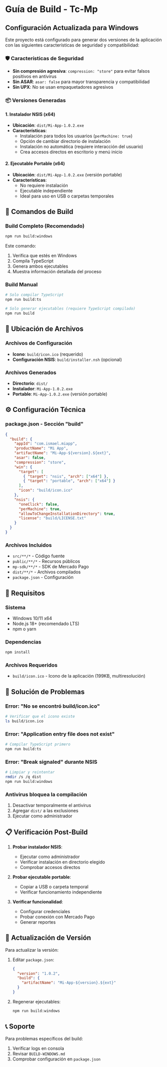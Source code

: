 # Guía de Build - Tc-Mp

## Configuración Actualizada para Windows

Este proyecto está configurado para generar dos versiones de la aplicación con las siguientes características de seguridad y compatibilidad:

### 🛡️ Características de Seguridad
- **Sin compresión agresiva**: `compression: "store"` para evitar falsos positivos en antivirus
- **Sin ASAR**: `asar: false` para mayor transparencia y compatibilidad
- **Sin UPX**: No se usan empaquetadores agresivos

### 📦 Versiones Generadas

#### 1. Instalador NSIS (x64)
- **Ubicación**: `dist/Mi-App-1.0.2.exe`
- **Características**:
  - Instalación para todos los usuarios (`perMachine: true`)
  - Opción de cambiar directorio de instalación
  - Instalación no automática (requiere interacción del usuario)
  - Crea accesos directos en escritorio y menú inicio

#### 2. Ejecutable Portable (x64)
- **Ubicación**: `dist/Mi-App-1.0.2.exe` (versión portable)
- **Características**:
  - No requiere instalación
  - Ejecutable independiente
  - Ideal para uso en USB o carpetas temporales

## 🚀 Comandos de Build

### Build Completo (Recomendado)
```bash
npm run build:windows
```
Este comando:
1. Verifica que estés en Windows
2. Compila TypeScript
3. Genera ambos ejecutables
4. Muestra información detallada del proceso

### Build Manual
```bash
# Solo compilar TypeScript
npm run build:ts

# Solo generar ejecutables (requiere TypeScript compilado)
npm run build
```

## 📁 Ubicación de Archivos

### Archivos de Configuración
- **Icono**: `build/icon.ico` (requerido)
- **Configuración NSIS**: `build/installer.nsh` (opcional)

### Archivos Generados
- **Directorio**: `dist/`
- **Instalador**: `Mi-App-1.0.2.exe`
- **Portable**: `Mi-App-1.0.2.exe` (versión portable)

## ⚙️ Configuración Técnica

### package.json - Sección "build"
```json
{
  "build": {
    "appId": "com.ismael.miapp",
    "productName": "Mi App",
    "artifactName": "Mi-App-${version}.${ext}",
    "asar": false,
    "compression": "store",
    "win": {
      "target": [
        { "target": "nsis", "arch": ["x64"] },
        { "target": "portable", "arch": ["x64"] }
      ],
      "icon": "build/icon.ico"
    },
    "nsis": {
      "oneClick": false,
      "perMachine": true,
      "allowToChangeInstallationDirectory": true,
      "license": "build/LICENSE.txt"
    }
  }
}
```

### Archivos Incluidos
- `src/**/*` - Código fuente
- `public/**/*` - Recursos públicos
- `mp-sdk/**/*` - SDK de Mercado Pago
- `dist/**/*` - Archivos compilados
- `package.json` - Configuración

## 🔧 Requisitos

### Sistema
- Windows 10/11 x64
- Node.js 18+ (recomendado LTS)
- npm o yarn

### Dependencias
```bash
npm install
```

### Archivos Requeridos
- `build/icon.ico` - Icono de la aplicación (199KB, multiresolución)

## 🐛 Solución de Problemas

### Error: "No se encontró build/icon.ico"
```bash
# Verificar que el icono existe
ls build/icon.ico
```

### Error: "Application entry file does not exist"
```bash
# Compilar TypeScript primero
npm run build:ts
```

### Error: "Break signaled" durante NSIS
```bash
# Limpiar y reintentar
rmdir /s /q dist
npm run build:windows
```

### Antivirus bloquea la compilación
1. Desactivar temporalmente el antivirus
2. Agregar `dist/` a las exclusiones
3. Ejecutar como administrador

## 📋 Verificación Post-Build

1. **Probar instalador NSIS**:
   - Ejecutar como administrador
   - Verificar instalación en directorio elegido
   - Comprobar accesos directos

2. **Probar ejecutable portable**:
   - Copiar a USB o carpeta temporal
   - Verificar funcionamiento independiente

3. **Verificar funcionalidad**:
   - Configurar credenciales
   - Probar conexión con Mercado Pago
   - Generar reportes

## 🔄 Actualización de Versión

Para actualizar la versión:

1. Editar `package.json`:
   ```json
   {
     "version": "1.0.2",
     "build": {
       "artifactName": "Mi-App-${version}.${ext}"
     }
   }
   ```

2. Regenerar ejecutables:
   ```bash
   npm run build:windows
   ```

## 📞 Soporte

Para problemas específicos del build:
1. Verificar logs en consola
2. Revisar `BUILD-WINDOWS.md`
3. Comprobar configuración en `package.json`
